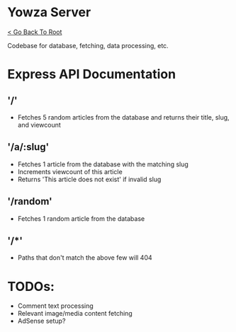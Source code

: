 # Yowza Server

[< Go Back To Root](https://github.com/KhoomeiK/yowza)

Codebase for database, fetching, data processing, etc.

# Express API Documentation

## '/'
- Fetches 5 random articles from the database and returns their title, slug, and viewcount

## '/a/:slug'
- Fetches 1 article from the database with the matching slug
- Increments viewcount of this article
- Returns 'This article does not exist' if invalid slug

## '/random'
- Fetches 1 random article from the database

## '/*'
- Paths that don't match the above few will 404


# TODOs:
- Comment text processing
- Relevant image/media content fetching
- AdSense setup?
